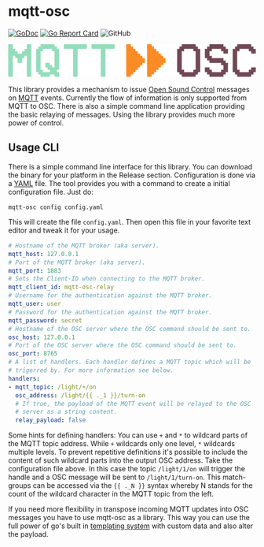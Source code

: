 # mqtt-osc

[![GoDoc](https://godoc.org/github.com/72nd/mqtt-osc?status.svg)](https://godoc.org/github.com/72nd/mqtt-osc) [![Go Report Card](https://goreportcard.com/badge/github.com/72nd/mqtt-osc)](https://goreportcard.com/report/github.com/72nd/mqtt-osc) ![GitHub](https://img.shields.io/github/license/72nd/mqtt-osc)

<p align="center">
  <img width="512" src="misc/logo.png">
</p>

This library provides a mechanism to issue [Open Sound Control](https://en.wikipedia.org/wiki/Open_Sound_Control) messages on [MQTT](https://mqtt.org/) events. Currently the flow of information is only supported from MQTT to OSC. There is also a simple command line application providing the basic relaying of messages. Using the library provides much more power of control.

## Usage CLI

There is a simple command line interface for this library. You can download the binary for your platform in the Release section. Configuration is done via a [YAML](https://en.wikipedia.org/wiki/YAML) file. The tool provides you with a command to create a initial configuration file. Just do:

```shell script
mqtt-osc config config.yaml
``` 

This will create the file `config.yaml`. Then open this file in your favorite text editor and tweak it for your usage.

```yaml
# Hostname of the MQTT broker (aka server).
mqtt_host: 127.0.0.1
# Port of the MQTT broker (aka server).
mqtt_port: 1883
# Sets the Client-ID when connecting to the MQTT broker.
mqtt_client_id: mqtt-osc-relay
# Username for the authentication against the MQTT broker.
mqtt_user: user
# Password for the authentication against the MQTT broker.
mqtt_password: secret
# Hostname of the OSC server where the OSC command should be sent to.
osc_host: 127.0.0.1
# Port of the OSC server where the OSC command should be sent to.
osc_port: 8765
# A list of handlers. Each handler defines a MQTT topic which will be
# trigerred by. For more information see below.
handlers:
- mqtt_topic: /light/+/on
  osc_address: /light/{{ ._1 }}/turn-on
  # If true, the payload of the MQTT event will be relayed to the OSC
  # server as a string content.
  relay_payload: false
```

Some hints for defining handlers: You can use `+` and `*` to wildcard parts of the MQTT topic address. While `+` wildcards only one level, `*` wildcards multiple levels. To prevent repetitive definitions it's possible to include the content of such wildcard parts into the output OSC address. Take the configuration file above. In this case the topic `/light/1/on` will trigger the handle and a OSC message will be sent to `/light/1/turn-on`. This match-groups can be accessed via the `{{ ._N }}` syntax whereby N stands for the count of the wildcard character in the MQTT topic from the left.

If you need more flexibility in transpose incoming MQTT updates into OSC messages you have to use mqtt-osc as a library. This way you can use the full power of go's built in [templating system](https://golang.org/pkg/text/template/) with custom data and also alter the payload.

